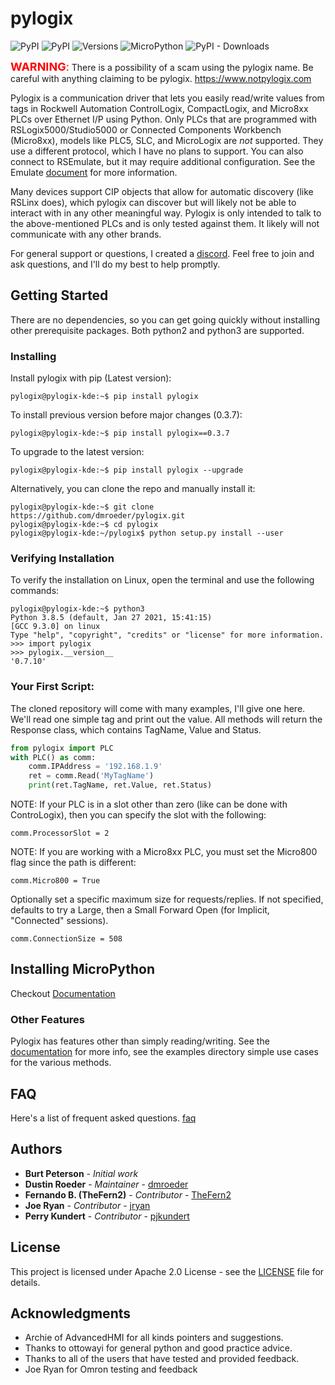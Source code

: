 

# pylogix


![PyPI](https://img.shields.io/pypi/v/pylogix?label=pypi%20pylogix)
![PyPI](https://img.shields.io/pypi/l/pylogix)
![Versions](https://img.shields.io/pypi/pyversions/pylogix)
![MicroPython](https://img.shields.io/badge/micropython-1.20.0+-red?logo=micropython)
![PyPI - Downloads](https://img.shields.io/pypi/dm/pylogix)


<span style="color:red"> <font size="4">**WARNING**:</font> </span> There is a possibility of a scam using the pylogix name. Be careful with anything claiming to be pylogix.  https://www.notpylogix.com


Pylogix is a communication driver that lets you easily read/write values from tags in Rockwell Automation ControlLogix, CompactLogix, and Micro8xx PLCs over Ethernet I/P using Python.  Only PLCs that are programmed with RSLogix5000/Studio5000 or Connected Components Workbench (Micro8xx), models like PLC5, SLC, and MicroLogix are *not* supported.  They use a different protocol, which I have no plans to support.  You can also connect to RSEmulate, but it may require additional
configuration.  See the Emulate [document](https://github.com/dmroeder/pylogix/blob/master/docs/Emulate.md) for more information.

Many devices support CIP objects that allow for automatic discovery (like RSLinx does), which pylogix can discover but will likely not be able to interact with in any other meaningful way.  Pylogix is only intended to talk to the above-mentioned PLCs and is only tested against them.  It likely will not communicate with any other brands.

For general support or questions, I created a [discord](https://discord.gg/tw8E9EAAnf).  Feel free to join and ask questions, and I'll do my best to help promptly.

## Getting Started

There are no dependencies, so you can get going quickly without installing other prerequisite packages.  Both python2 and python3 are supported.

### Installing

Install pylogix with pip (Latest version):

```console
pylogix@pylogix-kde:~$ pip install pylogix
```

To install previous version before major changes (0.3.7):

```console
pylogix@pylogix-kde:~$ pip install pylogix==0.3.7
```

To upgrade to the latest version:

```console
pylogix@pylogix-kde:~$ pip install pylogix --upgrade
```

Alternatively, you can clone the repo and manually install it:

```console
pylogix@pylogix-kde:~$ git clone https://github.com/dmroeder/pylogix.git
pylogix@pylogix-kde:~$ cd pylogix
pylogix@pylogix-kde:~/pylogix$ python setup.py install --user
```

### Verifying Installation

To verify the installation on Linux, open the terminal and use the following commands:

```console
pylogix@pylogix-kde:~$ python3
Python 3.8.5 (default, Jan 27 2021, 15:41:15) 
[GCC 9.3.0] on linux
Type "help", "copyright", "credits" or "license" for more information.
>>> import pylogix
>>> pylogix.__version__
'0.7.10'
```

### Your First Script:

The cloned repository will come with many examples, I'll give one here.  We'll read one simple tag and print out the value.  All methods will return the Response class, which contains TagName, Value and Status.

```python
from pylogix import PLC
with PLC() as comm:
    comm.IPAddress = '192.168.1.9'
    ret = comm.Read('MyTagName')
    print(ret.TagName, ret.Value, ret.Status)
```

NOTE: If your PLC is in a slot other than zero (like can be done with ControLogix), then you can specify the slot with the following:

```
comm.ProcessorSlot = 2
```

NOTE: If you are working with a Micro8xx PLC, you must set the Micro800 flag since the path is different:

```
comm.Micro800 = True
```

Optionally set a specific maximum size for requests/replies.  If not specified, defaults to try a Large, then a Small Forward Open (for Implicit, "Connected" sessions).

```
comm.ConnectionSize = 508
```

## Installing MicroPython

Checkout [Documentation](https://github.com/dmroeder/pylogix/blob/master/docs/mpy/README.md)

### Other Features

Pylogix has features other than simply reading/writing.  See the [documentation](https://github.com/dmroeder/pylogix/blob/master/docs/Documentation.md) for more info, see the examples directory
simple use cases for the various methods.

## FAQ

Here's a list of frequent asked questions. [faq](https://github.com/dmroeder/pylogix/blob/master/docs/FAQ.md)

## Authors
* **Burt Peterson** - *Initial work*
* **Dustin Roeder** - *Maintainer* - [dmroeder](https://github.com/dmroeder)
* **Fernando B. (TheFern2)** - *Contributor* - [TheFern2](https://github.com/TheFern2)
* **Joe Ryan** - *Contributor* - [jryan](https://bitbucket.org/jryan/aphytcomm/src/master/)
* **Perry Kundert** - *Contributor* - [pjkundert](https://github.com/pjkundert)

## License

This project is licensed under Apache 2.0 License - see the [LICENSE](https://github.com/dmroeder/pylogix/blob/master/LICENSE.txt) file for details.

## Acknowledgments

* Archie of AdvancedHMI for all kinds pointers and suggestions.
* Thanks to ottowayi for general python and good practice advice.
* Thanks to all of the users that have tested and provided feedback.
* Joe Ryan for Omron testing and feedback

